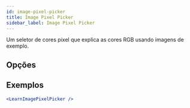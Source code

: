 ```yaml
---
id: image-pixel-picker
title: Image Pixel Picker
sidebar_label: Image Pixel Picker
---
```


Um seletor de cores pixel que explica as cores RGB usando imagens de exemplo.

## Opções



## Exemplos

```jsx live
<LearnImagePixelPicker />
```


